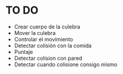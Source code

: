 # TO DO
- Crear cuerpo de la culebra
- Mover la culebra
- Controlar el movimiento
- Detectar colisión con la comida
- Puntaje
- Detectar colision con pared
- Detectar cuando colisione consigo mismo